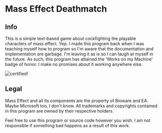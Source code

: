 # Mass Effect Deathmatch

## Info

This is a simple text-based game about cockfighting the playable characters of mass effect. Yep. I made this program back when I was teaching myself how to program so I'm aware that the documentation and implementation are garbage.  I'm leaving it as is so I can laugh at myself in the future. As such, this program has attained the 'Works on my Machine' badge of honor. I make no promises about it working anywhere else.

![certified!](http://i.imgur.com/RbMYC8D.jpg)

## Legal

Mass Effect and all its components are the property of Bioware and EA. Maybe Microsoft too, I don't know. All trademarks and copyrights contained in this program are owned by their respective holders.

Feel free to use this program or source code however you wish. I am not responsible if something bad happens as a result of this work.